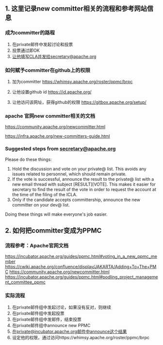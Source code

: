 ## 1. 这里记录new committer相关的流程和参考网站信息


### 成为committer的路程
1. 在private邮件中发起讨论和投票
2. 投票通过即OK
3. 让他填写CLA并发给secretary@apache.org


### 如何赋予committer在github上的权限

1. 加为committer
https://whimsy.apache.org/roster/ppmc/brpc

2. 让他设置github id
https://id.apache.org/

3. 让他访问该网址，获得github的权限
https://gitbox.apache.org/setup/


###  apache 官网new committer相关的文档

https://community.apache.org/newcommitter.html

https://infra.apache.org/new-committers-guide.html

### Suggested steps from secretary@apache.org
Please do these things:

1. Hold the discussion and vote on your private@ list. This avoids any issues related to personnel, which should remain private.
2. If the vote is successful, announce the result to the private@ list with a new email thread with subject [RESULT][VOTE]. This makes it easier for secretary to find the result of the vote in order to request the account at the time of the filing of the ICLA.
3. Only if the candidate accepts committership, announce the new committer on your dev@ list.

Doing these things will make everyone's job easier.



## 2. 如何把committer变成为PPMC

### 流程参考：Apache官网文档
https://incubator.apache.org/guides/ppmc.html#voting_in_a_new_ppmc_member
https://cwiki.apache.org/confluence/display/JAKARTA/Adding+To+The+PMC
https://community.apache.org/newcommitter.html
https://incubator.apache.org/guides/ppmc.html#podling_project_management_committee_ppmc

### 实际流程
1. 在private邮件组中发起讨论，如果没有反对，则继续
2. 在private邮件组中发起投票
3. 在private邮件组中发邮件，结束投票
4. 在private邮件组中announce new PPMC
5. 在private@incubator.apache.org邮件中announce这个结果
6. 设定他的权限，通过访问https://whimsy.apache.org/roster/ppmc/brpc

